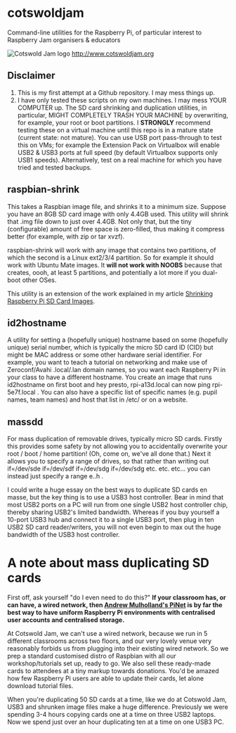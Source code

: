 # cotswoldjam
Command-line utilities for the Raspberry Pi, of particular interest to Raspberry Jam organisers &amp; educators

![Cotswold Jam logo](http://cotswoldjam.org/assets/images/cotswoldjam-logo-128x80.png)
http://www.cotswoldjam.org

## Disclaimer

1. This is my first attempt at a Github repository. I may mess things up.
2. I have only tested these scripts on my own machines. I may mess YOUR COMPUTER up. The SD card shrinking and duplication utilities, in particular, MIGHT COMPLETELY TRASH YOUR MACHINE by overwriting, for example, your root or boot partitions. I **STRONGLY** recommend testing these on a virtual machine until this repo is in a mature state (current state: not mature). You can use USB port pass-through to test this on VMs; for example the Extension Pack on Virtualbox will enable USB2 & USB3 ports at full speed (by default Virtualbox supports only USB1 speeds). Alternatively, test on a real machine for which you have tried and tested backups.

## raspbian-shrink

This takes a Raspbian image file, and shrinks it to a minimum size. Suppose you have an 8GB SD card image with only 4.4GB used. This utility will shrink that .img file down to just over 4.4GB. Not only that, but the tiny (configurable) amount of free space is zero-filled, thus making it compress better (for example, with zip or tar xvzf).

raspbian-shrink will work with any image that contains two partitions, of which the second is a Linux ext2/3/4 partition. So for example it should work with Ubuntu Mate images. It **will not work with NOOBS** because that creates, oooh, at least 5 partitions, and potentially a lot more if you dual-boot other OSes.

This utility is an extension of the work explained in my article [Shrinking Raspberry Pi SD Card Images](http://aoakley.com/articles/2015-10-09-resizing-sd-images.php).

## id2hostname

A utility for setting a (hopefully unique) hostname based on some (hopefully unique) serial number, which is typically the micro SD card ID (CID) but might be MAC address or some other hardware serial identifier. For example, you want to teach a tutorial on networking and make use of Zeroconf/Avahi .local/.lan domain names, so you want each Raspberry Pi in your class to have a different hostname. You create an image that runs id2hostname on first boot and hey presto, rpi-a13d.local can now ping rpi-5e7f.local . You can also have a specific list of specific names (e.g. pupil names, team names) and host that list in /etc/ or on a website.

## massdd

For mass duplication of removable drives, typically micro SD cards. Firstly this provides some safety by not allowing you to accidentally overwrite your root / boot / home partition! (Oh, come on, we've all done that.) Next it allows you to specify a range of drives, so that rather than writing out if=/dev/sde if=/dev/sdf if=/dev/sdg if=/dev/sdg etc. etc. etc... you can instead just specify a range e..h .

I could write a huge essay on the best ways to duplicate SD cards en masse, but the key thing is to use a USB3 host controller. Bear in mind that most USB2 ports on a PC will run from one single USB2 host controller chip, thereby sharing USB2's limited bandwidth. Whereas if you buy yourself a 10-port USB3 hub and connect it to a single USB3 port, then plug in ten USB2 SD card reader/writers, you will not even begin to max out the huge bandwidth of the USB3 host controller.

# A note about mass duplicating SD cards

First off, ask yourself "do I even need to do this?" **If your classroom has, or can have, a wired network, then [Andrew Mulholland's PiNet](http://pinet.org.uk) is by far the best way to have uniform Raspberry Pi environments with centralised user accounts and centralised storage.**

At Cotswold Jam, we can't use a wired network, because we run in 5 different classrooms across two floors, and our very lovely venue very reasonably forbids us from plugging into their existing wired network. So we prep a standard customised distro of Raspbian with all our workshop/tutorials set up, ready to go. We also sell these ready-made cards to attendees at a tiny markup towards donations. You'd be amazed how few Raspberry Pi users are able to update their cards, let alone download tutorial files.

When you're duplicating 50 SD cards at a time, like we do at Cotswold Jam, USB3 and shrunken image files make a huge difference. Previously we were spending 3-4 hours copying cards one at a time on three USB2 laptops. Now we spend just over an hour duplicating ten at a time on one USB3 PC.

